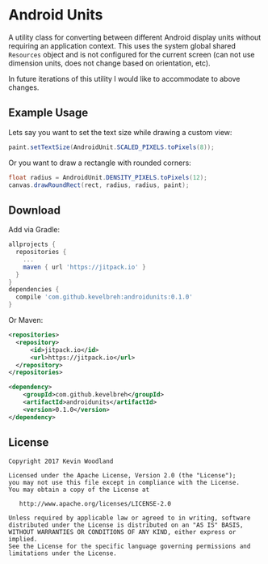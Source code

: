 Android Units
==========

A utility class for converting between different Android display units without requiring an
application context. This uses the system global shared `Resources` object and is not configured for
the current screen (can not use dimension units, does not change based on orientation, etc).

In future iterations of this utility I would like to accommodate to above changes.



Example Usage
-------------

Lets say you want to set the text size while drawing a custom view:
```java
paint.setTextSize(AndroidUnit.SCALED_PIXELS.toPixels(8));
```

Or you want to draw a rectangle with rounded corners:
```java
float radius = AndroidUnit.DENSITY_PIXELS.toPixels(12);
canvas.drawRoundRect(rect, radius, radius, paint);
```


Download
--------

Add via Gradle:


```groovy
allprojects {
  repositories {
    ...
    maven { url 'https://jitpack.io' }
  }
}
dependencies {
  compile 'com.github.kevelbreh:androidunits:0.1.0'
}
```

Or Maven:

```xml
<repositories>
  <repository>
      <id>jitpack.io</id>
      <url>https://jitpack.io</url>
  </repository>
</repositories>

<dependency>
    <groupId>com.github.kevelbreh</groupId>
    <artifactId>androidunits</artifactId>
    <version>0.1.0</version>
</dependency>

```

License
-------

    Copyright 2017 Kevin Woodland

    Licensed under the Apache License, Version 2.0 (the "License");
    you may not use this file except in compliance with the License.
    You may obtain a copy of the License at

       http://www.apache.org/licenses/LICENSE-2.0

    Unless required by applicable law or agreed to in writing, software
    distributed under the License is distributed on an "AS IS" BASIS,
    WITHOUT WARRANTIES OR CONDITIONS OF ANY KIND, either express or implied.
    See the License for the specific language governing permissions and
    limitations under the License.

